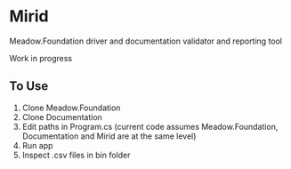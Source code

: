 # Mirid
Meadow.Foundation driver and documentation validator and reporting tool

Work in progress 

## To Use
1. Clone Meadow.Foundation
2. Clone Documentation
3. Edit paths in Program.cs (current code assumes Meadow.Foundation, Documentation and Mirid are at the same level)
4. Run app
5. Inspect .csv files in bin folder
